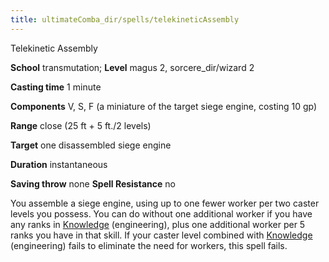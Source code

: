 ```yaml
---
title: ultimateComba_dir/spells/telekineticAssembly
---
```

Telekinetic Assembly

**School** transmutation; **Level** magus 2, sorcere_dir/wizard 2

**Casting time** 1 minute

**Components** V, S, F (a miniature of the target siege engine, costing 10 gp)

**Range** close (25 ft + 5 ft./2 levels)

**Target** one disassembled siege engine

**Duration** instantaneous

**Saving throw** none **Spell Resistance** no

You assemble a siege engine, using up to one fewer worker per two caster levels you possess. You can do without one additional worker if you have any ranks in [Knowledge](skill_dir/knowledge#_knowledge) (engineering), plus one additional worker per 5 ranks you have in that skill. If your caster level combined with [Knowledge](skills/knowledge#_knowledge) (engineering) fails to eliminate the need for workers, this spell fails.

